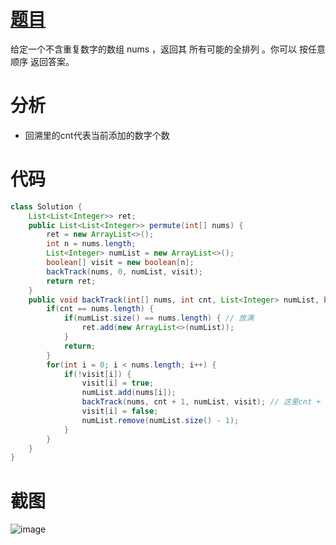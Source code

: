# [题目](https://leetcode.cn/problems/permutations/submissions/554297818/?envType=study-plan-v2&envId=top-interview-150)
给定一个不含重复数字的数组 nums ，返回其 所有可能的全排列 。你可以 按任意顺序 返回答案。
# 分析
- 回溯里的cnt代表当前添加的数字个数
# 代码
```java
class Solution {
    List<List<Integer>> ret;
    public List<List<Integer>> permute(int[] nums) {
        ret = new ArrayList<>();
        int n = nums.length;
        List<Integer> numList = new ArrayList<>();
        boolean[] visit = new boolean[n];
        backTrack(nums, 0, numList, visit);
        return ret;
    }
    public void backTrack(int[] nums, int cnt, List<Integer> numList, boolean[] visit) {
        if(cnt == nums.length) {
            if(numList.size() == nums.length) { // 放满
                ret.add(new ArrayList<>(numList));
            }
            return;
        }
        for(int i = 0; i < nums.length; i++) {
            if(!visit[i]) {
                visit[i] = true;
                numList.add(nums[i]);
                backTrack(nums, cnt + 1, numList, visit); // 这里cnt + 1表示添加下一个数字
                visit[i] = false;
                numList.remove(numList.size() - 1);
            }
        }
    }
}
```
# 截图
![image](https://github.com/user-attachments/assets/0c850155-6f45-497e-87da-6f736f6db55b)
